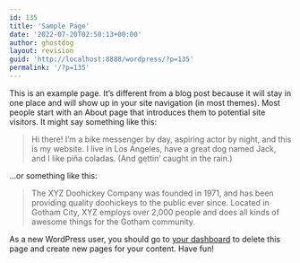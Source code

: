 ```yaml
---
id: 135
title: 'Sample Page'
date: '2022-07-20T02:50:13+00:00'
author: ghostdog
layout: revision
guid: 'http://localhost:8888/wordpress/?p=135'
permalink: '/?p=135'
---
```


This is an example page. It’s different from a blog post because it will stay in one place and will show up in your site navigation (in most themes). Most people start with an About page that introduces them to potential site visitors. It might say something like this:

> Hi there! I’m a bike messenger by day, aspiring actor by night, and this is my website. I live in Los Angeles, have a great dog named Jack, and I like piña coladas. (And gettin’ caught in the rain.)

…or something like this:

> The XYZ Doohickey Company was founded in 1971, and has been providing quality doohickeys to the public ever since. Located in Gotham City, XYZ employs over 2,000 people and does all kinds of awesome things for the Gotham community.

As a new WordPress user, you should go to [your dashboard](http://localhost:8888/wordpress/wp-admin/) to delete this page and create new pages for your content. Have fun!